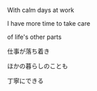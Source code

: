 With calm days at work

I have more time to take care

of life's other parts


仕事が落ち着き

ほかの暮らしのことも

丁寧にできる